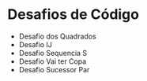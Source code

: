 # Desafios de Código 

- Desafio dos Quadrados
- Desafio IJ
- Desafio Sequencia S
- Desafio Vai ter Copa
- Desafio Sucessor Par
